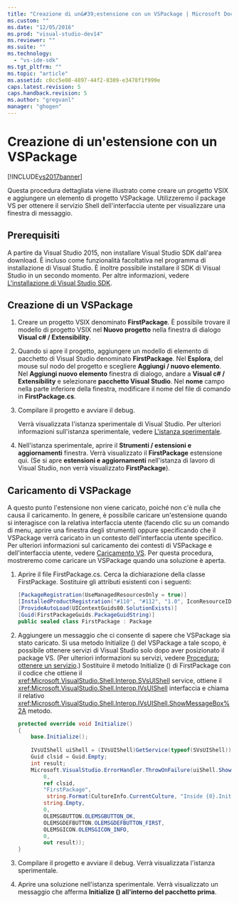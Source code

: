 ```yaml
---
title: "Creazione di un&#39;estensione con un VSPackage | Microsoft Docs"
ms.custom: ""
ms.date: "12/05/2016"
ms.prod: "visual-studio-dev14"
ms.reviewer: ""
ms.suite: ""
ms.technology: 
  - "vs-ide-sdk"
ms.tgt_pltfrm: ""
ms.topic: "article"
ms.assetid: c0cc5e08-4897-44f2-8309-e3478f1f999e
caps.latest.revision: 5
caps.handback.revision: 5
ms.author: "gregvanl"
manager: "ghogen"
---
```

# Creazione di un&#39;estensione con un VSPackage
[!INCLUDE[vs2017banner](../code-quality/includes/vs2017banner.md)]

Questa procedura dettagliata viene illustrato come creare un progetto VSIX e aggiungere un elemento di progetto VSPackage. Utilizzeremo il package VS per ottenere il servizio Shell dell'interfaccia utente per visualizzare una finestra di messaggio.  
  
## Prerequisiti  
 A partire da Visual Studio 2015, non installare Visual Studio SDK dall'area download. È incluso come funzionalità facoltativa nel programma di installazione di Visual Studio. È inoltre possibile installare il SDK di Visual Studio in un secondo momento. Per altre informazioni, vedere [L'installazione di Visual Studio SDK](../extensibility/installing-the-visual-studio-sdk.md).  
  
## Creazione di un VSPackage  
  
1.  Creare un progetto VSIX denominato **FirstPackage**. È possibile trovare il modello di progetto VSIX nel **Nuovo progetto** nella finestra di dialogo **Visual c\# \/ Extensibility**.  
  
2.  Quando si apre il progetto, aggiungere un modello di elemento di pacchetto di Visual Studio denominato **FirstPackage**. Nel **Esplora**, del mouse sul nodo del progetto e scegliere **Aggiungi \/ nuovo elemento**. Nel **Aggiungi nuovo elemento** finestra di dialogo, andare a **Visual c\# \/ Extensibility** e selezionare **pacchetto Visual Studio**. Nel **nome** campo nella parte inferiore della finestra, modificare il nome del file di comando in **FirstPackage.cs**.  
  
3.  Compilare il progetto e avviare il debug.  
  
     Verrà visualizzata l'istanza sperimentale di Visual Studio. Per ulteriori informazioni sull'istanza sperimentale, vedere [L'istanza sperimentale](../extensibility/the-experimental-instance.md).  
  
4.  Nell'istanza sperimentale, aprire il **Strumenti \/ estensioni e aggiornamenti** finestra. Verrà visualizzato il **FirstPackage** estensione qui. \(Se si apre **estensioni e aggiornamenti** nell'istanza di lavoro di Visual Studio, non verrà visualizzato **FirstPackage**\).  
  
## Caricamento di VSPackage  
 A questo punto l'estensione non viene caricato, poiché non c'è nulla che causa il caricamento. In genere, è possibile caricare un'estensione quando si interagisce con la relativa interfaccia utente \(facendo clic su un comando di menu, aprire una finestra degli strumenti\) oppure specificando che il VSPackage verrà caricato in un contesto dell'interfaccia utente specifico. Per ulteriori informazioni sul caricamento dei contesti di VSPackage e dell'interfaccia utente, vedere [Caricamento VS](../extensibility/loading-vspackages.md). Per questa procedura, mostreremo come caricare un VSPackage quando una soluzione è aperta.  
  
1.  Aprire il file FirstPackage.cs. Cerca la dichiarazione della classe FirstPackage. Sostituire gli attributi esistenti con i seguenti:  
  
    ```c#  
    [PackageRegistration(UseManagedResourcesOnly = true)]  
    [InstalledProductRegistration("#110", "#112", "1.0", IconResourceID = 400)] // Info on this package for Help/About  
    [ProvideAutoLoad(UIContextGuids80.SolutionExists)]  
    [Guid(FirstPackageGuids.PackageGuidString)]  
    public sealed class FirstPackage : Package  
    ```  
  
2.  Aggiungere un messaggio che ci consente di sapere che VSPackage sia stato caricato. Si usa metodo Initialize \(\) del VSPackage a tale scopo, è possibile ottenere servizi di Visual Studio solo dopo aver posizionato il package VS. \(Per ulteriori informazioni su servizi, vedere [Procedura: ottenere un servizio](../Topic/How%20to:%20Get%20a%20Service.md).\) Sostituire il metodo Initialize \(\) di FirstPackage con il codice che ottiene il <xref:Microsoft.VisualStudio.Shell.Interop.SVsUIShell> service, ottiene il <xref:Microsoft.VisualStudio.Shell.Interop.IVsUIShell> interfaccia e chiama il relativo <xref:Microsoft.VisualStudio.Shell.Interop.IVsUIShell.ShowMessageBox%2A> metodo.  
  
    ```c#  
    protected override void Initialize()  
    {  
        base.Initialize();  
  
        IVsUIShell uiShell = (IVsUIShell)GetService(typeof(SVsUIShell));  
        Guid clsid = Guid.Empty;  
        int result;  
        Microsoft.VisualStudio.ErrorHandler.ThrowOnFailure(uiShell.ShowMessageBox(  
            0,  
            ref clsid,  
            "FirstPackage",  
             string.Format(CultureInfo.CurrentCulture, "Inside {0}.Initialize()", this.GetType().FullName),  
            string.Empty,  
            0,  
            OLEMSGBUTTON.OLEMSGBUTTON_OK,  
            OLEMSGDEFBUTTON.OLEMSGDEFBUTTON_FIRST,  
            OLEMSGICON.OLEMSGICON_INFO,  
            0,  
            out result));  
    }  
    ```  
  
3.  Compilare il progetto e avviare il debug. Verrà visualizzata l'istanza sperimentale.  
  
4.  Aprire una soluzione nell'istanza sperimentale. Verrà visualizzato un messaggio che afferma **Initialize \(\) all'interno del pacchetto prima**.